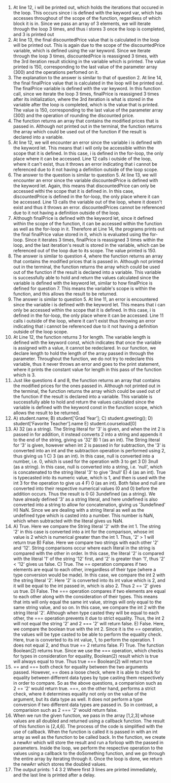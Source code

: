 1. At line 12, i will be printed out, which holds the iterations that occured in the loop. This occurs since i is defined with the keyword var, which has accesses throughout of the scope of the function, regardless of which block it is in. Since we pass an array of 3 elements, we will iterate through the loop 3 times, and thus i stores 3 once the loop is completed, and 3 is printed out
2. At line 13, the final discountedPrice value that is calculated in the loop will be printed out. This is again due to the scope of the discountedPrice variable, which is defined using the var keyword. Since we iterate through the loop 3 times, discountedPrice is reassigned 3 times, with the 3rd iteration result sticking in the variable which is printed. The value printed is 150, corresponding to the last value of the parameter array (300) and the operations perfomed on it.
3. The explanation to the answer is similar to that of question 2. At line 14, the final finalPrice value that is calculated in the loop will be printed out. The finalPrice variable is defined with the var keyword. In this function call, since we iterate the loop 3 times, finalPrice is reassigned 3 times after its initialization, where the 3rd iteration is what is stored in the variable after the loop is completed, which is the value that is printed. The value is 150, corresponding to the last value of the parameter array (300) and the operation of rounding the discounted price. 
4. The function returns an array that contains the modified prices that is passed in. Although not printed out in the terminal, the function returns the array which could be used out of the function if the result is declared into a variable.
5. At line 12, we will encounter an error since the variable i is defined with the keyword let. This means that i will only be accessible within the scope that it is defined. In this case, i is defined in the for-loop, the only place where it can be accessed. Line 12 calls i outside of the loop, where it can't exist, thus it throws an error indicating that i cannot be referenced due to it not having a definition outside of the loop scope.
6. The answer to the question is similar to question 5. At line 13, we will encounter an error since the variable discountedPrice is defined with the keyword let. Again, this means that discountedPrice can only be accessed withi the scope that it is defined in. In this case, discountedPrice is defined in the for-loop, the only place where it can be accessed. Line 13 calls the variable out of the loop, where it doesn't exist and thus it throws an error. discountedPrices cannot be referenced due to it not having a definition outside of the loop. 
7. Although finalPrice is defined with the keyword let, since it defined within the scope of the function, it can be accessed within the function as well as the for-loop in it. Therefore at Line 14, the programs prints out the final finalPrice value stored in it, which is evaluated using the for-loop. Since it iterates 3 times, finalPrice is reassigned 3 times within the loop, and the last iteration's result is stored in the variable, which can be referenced out of the loop due to its scope. The value printed is 150. 
8. The answer is similar to question 4, where the function returns an array that contains the modified prices that is passed in. Although not printed out in the terminal, the function returns the array which could be used out of the function if the result is declared into a variable. This variable is successfully able to hold and return the values calculated since the variable is defined with the keyword let, similar to how finalPrice is defined for question 7. This means the variable's scope is within the function, and this allows the result to be returned. 
9. The answer is similar to question 5. At line 11, an error is encountered since the variable i is defined with the keyword let. This means that i can only be accessed within the scope that it is defined. In this case, i is defined in the for-loop, the only place where it can be accessed. Line 11 calls i outside of the loop, where it can't exist thus throwing an error indicating that i cannot be referenced due to it not having a definition outside of the loop scope.
10. At Line 12, the function returns 3 for length. The variable length is defined with the keyword const, which indicates that once the variable is assigned with a value, it cannot be redeclared. In our function, we declare length to hold the length of the array passed in through the parameter. Throughout the function, we do not try to redeclare this variable, thus it never throws an error and goes to the print statement, where it prints the constant value for length in this pass of the function which is 3.
11. Just like questions 4 and 8, the function returns an array that contains the modified prices for the ones passed in. Although not printed out in the terminal, the function returns the array which could be used out of the function if the result is declared into a variable. This variable is successfully able to hold and return the values calculated since the variable is defined with the keyword const in the function scope, which allows the result to be returned. 
12. A) student.name;
    B) student['Grad Year'];
    C) student.greeting();
    D) student['Favorite Teacher'].name
    E) student.courseload[0]
13. A) 32 (as a string). The String literal for '3' is given, and when the    int 2 is passed in for addition, it instead converts 2 into a string and appends it to the end of the string, giving us '32'
    B) 1 (as an int). The String literal for '3' is given, however when int 2 is passed in for subtraction, the '3' is converted into an int and the subtraction operation is performed using 2, thus giving us 1
    C) 3 (as an int). In this case, null is converted into a number, i.e. 0, which is used for the operation with 3 to get 3
    D) 3null (as a string). In this case, null is converted into a string, i.e. 'null', which is concatenated to the string literal '3' to give '3null'
    E) 4 (as an int). True is typecasted into its numeric value, which is 1, and then is used with the int 3 for the operation to give us 4
    F) 0 (as an int). Both false and null are converted into their respective numerical values (0 and 0) before the addition occurs. Thus the result is 0
    G) 3undefined (as a string). We have already defined '3' as a string literal, and here undefined is also converted into a string to allow for concatenation, giving us '3undefined'
    H) NaN. Since we are dealing with a string literal as well as the undefined type which is casted into a number. This number is NaN, which when subtracted with the literal gives us NaN.
14. A) True. Here we compare the String literal '2' with the int 1. The string '2' in this case is converted into a int for the comparison, whose int value is 2 which is numerical greater than the int 1. Thus, '2' > 1 will return true
    B) False. Here we compare two strings with each other '2' and '12'. String comparisons occur where each literal in the string is compared with the other in order. In this case, the literal '2' is compared with the literal '1' of the string '12' first, and '2' is greater than '1', thus '2' < '12' gives us false. 
    C) True. The == operation compares if two elements are equal to each other, irregardless of their type (where a type conversion would be made). In this case, we compare the int 2 with the string literal '2'. Here '2' is converted into its int value which is 2, and it will be equal to the int passed in, which is also 2. Thus 2 == '2' gives us true.
    D) False. The === operation compares if two elements are equal to each other along with the consideration of their types. This means that ints will only equal the same int value, strings will only equal to the same string value, and so on. In this case, we compare the int 2 with the string literal '2'. Although when type casted they will be equal to each other, the === operation prevents it due to strict equality. Thus, the int 2 will not equal the string '2' and 2 === '2' will return false.
    E) False. Here, we compare the boolean true with the int 2. Since it is the == operation, the values will be type casted to be able to perform the equality check. Here, true is converted to its int value, 1, to perform the operation. 1 does not equal 2, and thus true == 2 returns false.
    F) True. The function Boolean(2) returns true. Since we use the === operation, which checks for types in consideration for equality, Boolean(2) result which is true will always equal to true. Thus true === Boolean(2) will return true
15. == and === both check for equality between the two arguments passed. However, == does a loose check, where it is able to check for equality between different data types by type casting them respectively in order to compare. So as the above questions, a comparision such as 2 == '2' would return true. ===, on the other hand, performs a strict check, where it determines equality not only on the value of the argument, but its data type as well. It does not perform a type conversion if two different data types are passed in. So in contrast, a comparision such as 2 === '2' would return false.
17. When we run the given function, we pass in the array [1,2,3] whose values are all doubled and returned using a callback function. The result of this function is [2,4,6]. The process of the code is simplified with the use of callback. When the function is called it is passed in with an int array as well as the function to be called back. In the function, we create a newArr which will store the result and run a forloop with the passed in parameters. Inside the loop, we perform the respective operation to the values using a callback to the doSomething function, and we go through the entire array by iterating through it. Once the loop is done, we return the newArr which stores the doubled values.
19. The output prints:
    1
    4
    3
    2
    Where first 3 lines are printed immediately, and the last line is printed after a delay.

